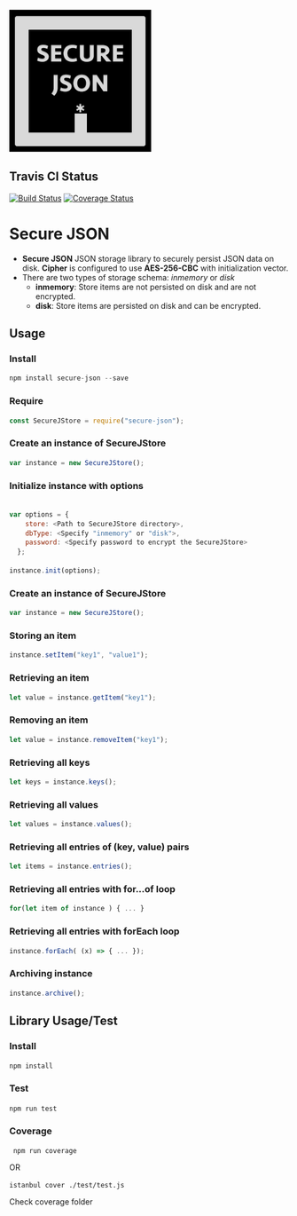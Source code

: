 ![Secure-JSON Icon](https://raw.githubusercontent.com/HydroCarbons/secure-json/master/secure-json-256.png)

## Travis CI Status
[![Build Status](https://travis-ci.com/HydroCarbons/secure-json.svg?branch=master)](https://travis-ci.com/HydroCarbons/secure-json)
[![Coverage Status](https://coveralls.io/repos/github/HydroCarbons/secure-json/badge.svg?branch=master)](https://coveralls.io/github/HydroCarbons/secure-json?branch=master)

# Secure JSON
- **Secure JSON** JSON storage library to securely persist JSON data on disk. **Cipher** is configured to use **AES-256-CBC** with initialization vector.
- There are two types of storage schema: _inmemory_ or _disk_
  - **inmemory**: Store items are not persisted on disk and are not encrypted.
  - **disk**: Store items are persisted on disk and can be encrypted.

## Usage

### Install
```javascript
npm install secure-json --save
```

### Require
```javascript
const SecureJStore = require("secure-json");
```
### Create an instance of SecureJStore
```javascript
var instance = new SecureJStore();
```

### Initialize instance with options
```javascript

var options = {
    store: <Path to SecureJStore directory>,
    dbType: <Specify "inmemory" or "disk">,
    password: <Specify password to encrypt the SecureJStore>
  };

instance.init(options);
```

### Create an instance of SecureJStore
```javascript
var instance = new SecureJStore();
```

### Storing an item
```javascript
instance.setItem("key1", "value1");
```

### Retrieving an item
```javascript
let value = instance.getItem("key1");
```

### Removing an item
```javascript
let value = instance.removeItem("key1");
```

### Retrieving all keys
```javascript
let keys = instance.keys();
```

### Retrieving all values
```javascript
let values = instance.values();
```

### Retrieving all entries of (key, value) pairs
```javascript
let items = instance.entries();
```

### Retrieving all entries with for...of loop
```javascript
for(let item of instance ) { ... }
```

### Retrieving all entries with forEach loop
```javascript
instance.forEach( (x) => { ... });
```

### Archiving instance
```javascript
instance.archive();
```

## Library Usage/Test
### Install
` npm install `

### Test
` npm run test `

### Coverage
` npm run coverage`

OR

` istanbul cover ./test/test.js `

Check coverage folder
